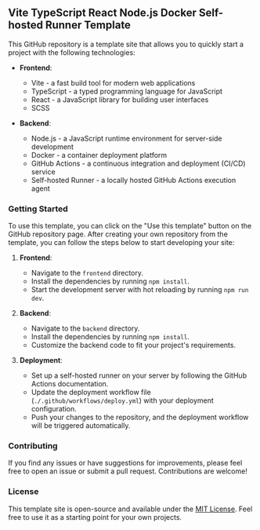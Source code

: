
## Vite TypeScript React Node.js Docker Self-hosted Runner Template

This GitHub repository is a template site that allows you to quickly start a project with the following technologies:

- **Frontend**:
  - Vite - a fast build tool for modern web applications
  - TypeScript - a typed programming language for JavaScript
  - React - a JavaScript library for building user interfaces
  - SCSS

- **Backend**:
  - Node.js - a JavaScript runtime environment for server-side development
  - Docker - a container deployment platform
  - GitHub Actions - a continuous integration and deployment (CI/CD) service
  - Self-hosted Runner - a locally hosted GitHub Actions execution agent

### Getting Started

To use this template, you can click on the "Use this template" button on the GitHub repository page. After creating your own repository from the template, you can follow the steps below to start developing your site:

1. **Frontend**:
   - Navigate to the `frontend` directory.
   - Install the dependencies by running `npm install`.
   - Start the development server with hot reloading by running `npm run dev`.

2. **Backend**:
   - Navigate to the `backend` directory.
   - Install the dependencies by running `npm install`.
   - Customize the backend code to fit your project's requirements.

3. **Deployment**:
   - Set up a self-hosted runner on your server by following the GitHub Actions documentation.
   - Update the deployment workflow file (`./.github/workflows/deploy.yml`) with your deployment configuration.
   - Push your changes to the repository, and the deployment workflow will be triggered automatically.

### Contributing

If you find any issues or have suggestions for improvements, please feel free to open an issue or submit a pull request. Contributions are welcome!

### License

This template site is open-source and available under the [MIT License](LICENSE). Feel free to use it as a starting point for your own projects.
